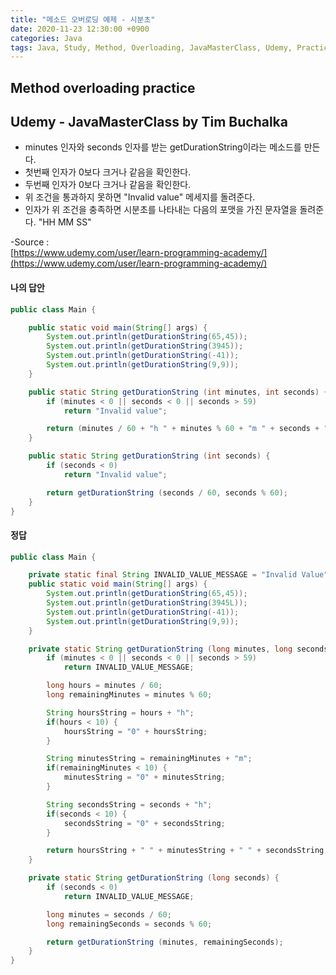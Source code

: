 ```yaml
---
title: "메소드 오버로딩 예제 - 시분초"
date: 2020-11-23 12:30:00 +0900
categories: Java
tags: Java, Study, Method, Overloading, JavaMasterClass, Udemy, Practice
---
```

## Method overloading practice

## Udemy - JavaMasterClass by Tim Buchalka
* minutes 인자와 seconds 인자를 받는 getDurationString이라는 메소드를 만든다.
* 첫번째 인자가 0보다 크거나 같음을 확인한다.
* 두번째 인자가 0보다 크거나 같음을 확인한다.
* 위 조건을 통과하지 못하면 "Invalid value" 메세지를 돌려준다.
* 인자가 위 조건을 충족하면 시분초를 나타내는 다음의 포맷을 가진 문자열을 돌려준다. "HH MM SS"

-Source :  
[https://www.udemy.com/user/learn-programming-academy/](https://www.udemy.com/user/learn-programming-academy/)  



#### 나의 답안
```java
public class Main {

    public static void main(String[] args) {
        System.out.println(getDurationString(65,45));
        System.out.println(getDurationString(3945));
        System.out.println(getDurationString(-41));
        System.out.println(getDurationString(9,9));
    }

    public static String getDurationString (int minutes, int seconds) {
        if (minutes < 0 || seconds < 0 || seconds > 59)
            return "Invalid value";

        return (minutes / 60 + "h " + minutes % 60 + "m " + seconds + "s");
    }

    public static String getDurationString (int seconds) {
        if (seconds < 0)
            return "Invalid value";

        return getDurationString (seconds / 60, seconds % 60);
    }
}

```   

#### 정답
```java
public class Main {

    private static final String INVALID_VALUE_MESSAGE = "Invalid Value";
    public static void main(String[] args) {
        System.out.println(getDurationString(65,45));
        System.out.println(getDurationString(3945L));
        System.out.println(getDurationString(-41));
        System.out.println(getDurationString(9,9));
    }

    private static String getDurationString (long minutes, long seconds) {
        if (minutes < 0 || seconds < 0 || seconds > 59)
            return INVALID_VALUE_MESSAGE;

        long hours = minutes / 60;
        long remainingMinutes = minutes % 60;

        String hoursString = hours + "h";
        if(hours < 10) {
            hoursString = "0" + hoursString;
        }

        String minutesString = remainingMinutes + "m";
        if(remainingMinutes < 10) {
            minutesString = "0" + minutesString;
        }

        String secondsString = seconds + "h";
        if(seconds < 10) {
            secondsString = "0" + secondsString;
        }

        return hoursString + " " + minutesString + " " + secondsString;
    }

    private static String getDurationString (long seconds) {
        if (seconds < 0)
            return INVALID_VALUE_MESSAGE;

        long minutes = seconds / 60;
        long remainingSeconds = seconds % 60;

        return getDurationString (minutes, remainingSeconds);
    }
}
```  
